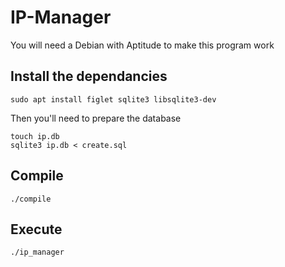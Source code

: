 # IP-Manager
You will need a Debian with Aptitude to make this program work
## Install the dependancies
```
sudo apt install figlet sqlite3 libsqlite3-dev
```
Then you'll need to prepare the database
```
touch ip.db
sqlite3 ip.db < create.sql
```
## Compile
```
./compile
```
## Execute
```
./ip_manager
```